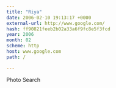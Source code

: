 ```yaml
---
title: "Riya"
date: 2006-02-10 19:13:17 +0000
external-url: http://www.google.com/
hash: ff90821feeb2b02a33a6f9fc8e5f3fcd
year: 2006
month: 02
scheme: http
host: www.google.com
path: /

---
```


Photo Search
